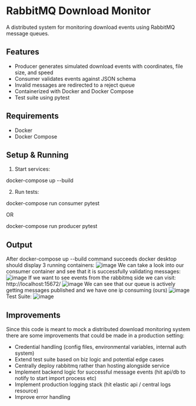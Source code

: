# RabbitMQ Download Monitor

A distributed system for monitoring download events using RabbitMQ message queues.

## Features
- Producer generates simulated download events with coordinates, file size, and speed
- Consumer validates events against JSON schema
- Invalid messages are redirected to a reject queue
- Containerized with Docker and Docker Compose
- Test suite using pytest

## Requirements
- Docker
- Docker Compose

## Setup & Running
1. Start services:

docker-compose up --build

2. Run tests:

docker-compose run consumer pytest

OR

docker-compose run producer pytest

## Output
After docker-compose up --build command succeeds docker desktop should display 3 running containers:
![image](https://github.com/user-attachments/assets/4d144935-92de-46f8-85e8-0339e3684447)
We can take a look into our consumer container and see that it is successfully validating messages:
![image](https://github.com/user-attachments/assets/13dcb9c9-266c-41fa-ba10-77a307f96977)
If we want to see events from the rabbitmq side we can visit: http://localhost:15672/
![image](https://github.com/user-attachments/assets/8aff9201-19d4-41ef-b1a5-48a7d0f4db5a)
We can see that our queue is actively getting messages published and we have one ip consuming (ours)
![image](https://github.com/user-attachments/assets/aee8a5a5-cc54-41ab-aab2-67f5164913cf)
Test Suite:
![image](https://github.com/user-attachments/assets/34731c62-7a5d-4ec4-a26e-af18c6e7bcca)

## Improvements
Since this code is meant to mock a distributed download monitoring system there are some improvements that could be made in a production setting:

- Credential handling (config files, environmental variables, internal auth system)
- Extend test suite based on biz logic and potential edge cases
- Centrally deploy rabbitmq rather than hosting alongside service
- Implement backend logic for successful message events (hit api/db to notify to start import process etc)
- Implement production logging stack (hit elastic api / central logs resource)
- Improve error handling 



